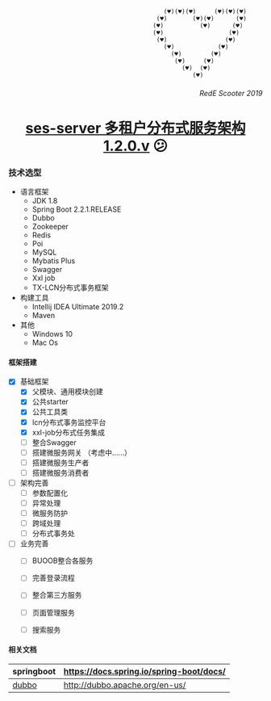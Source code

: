 
      
                                               (♥)(♥)(♥)     (♥)(♥)(♥)  
                                             (♥)       (♥)(♥)      (♥)  
                                            (♥)          (♥)      (♥)   
                                            (♥)                  (♥)           
                                             (♥)                (♥)     
                                               (♥)            (♥)               
                                                 (♥)        (♥)         
                                                  (♥)     (♥)           
                                                    (♥)  (♥)            
                                                       (♥)                 
                                                                            
                             
###### <div align=right>RedE Scooter 2019
# <div align=center>[ses-server 多租户分布式服务架构1.2.0.v](https://github.com/mrjerryli/ses-server) :confused:	
 

### 技术选型

- 语言框架
	- JDK 1.8
	- Spring Boot 2.2.1.RELEASE
	- Dubbo
	- Zookeeper
	- Redis
	- Poi
	- MySQL
	- Mybatis Plus
	- Swagger
	- Xxl job 
	- TX-LCN分布式事务框架
- 构建工具
	- Intellij IDEA Ultimate 2019.2
	- Maven
- 其他
	- Windows 10
	- Mac Os

#### 框架搭建

- [x] 基础框架
    - [x] 父模块、通用模块创建
    - [x] 公共starter
    - [x] 公共工具类
    - [x] lcn分布式事务监控平台
    - [x] xxl-job分布式任务集成
    - [ ] 整合Swagger
    - [ ] 搭建微服务网关 （考虑中......）
    - [ ] 搭建微服务生产者
    - [ ] 搭建微服务消费者
- [ ] 架构完善
    - [ ] 参数配置化
    - [ ] 异常处理
    - [ ] 微服务防护
    - [ ] 跨域处理
    - [ ] 分布式事务处
- [ ] 业务完善
    - [ ] BUOOB整合各服务
    - [ ] 完善登录流程
    - [ ] 整合第三方服务
    - [ ] 页面管理服务
    - [ ] 搜索服务


#### 相关文档

| springboot | https://docs.spring.io/spring-boot/docs/ |
| ---------- | ---------------------------------------- |
| [dubbo](http://dubbo.apache.org/en-us/) | http://dubbo.apache.org/en-us/ |                                          |


